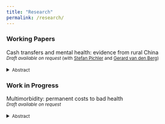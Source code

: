 ```yaml
---
title: "Research"
permalink: /research/
---
```



### Working Papers
Cash transfers and mental health: evidence from rural China <br/>
<small>*Draft available on request* (with [Stefan Pichler] and [Gerard van den Berg])</small> <br/>  
<details>
<summary><small>Abstract</small></summary>
<small>
The extent to which wealth and public policy can shape mental health outcomes has been
studied previously, but how cash transfers in the form of noncontributory pensions can, either
temporarily or permanently, alleviate mental illness remains unclear. This paper exploits the
introduction of the New Rural Pension Scheme between 2009 and 2012 in rural China in a staggered difference-in-differences design using two-way-fixed effects and other estimators robust to heterogeneous treatment effects. Using CHARLS data from 2011-2018, we find ITT estimates of a 60% on pension takeup, and a 900 yuan increase in yearly pension income. Mental health improves through a reduction on the standardized CESD score by 0.1 SD among the compliers, or 3% fewer people above the threshold for depression. 
</small>
</details>

<!-- 
need to  find a way to add a pdf here
-->



<!-- ### Publications -->
<!-- 
[Title](URL) <br/>
<small>*Journal Name*, Vol. , pp. xx-xx, yyyy (with [xx])</small> <br/>  
<details>
<summary><small>Abstract</small></summary>
<small>
</small>
</details> -->



### Work in Progress
Multimorbidity: permanent costs to bad health <br/>
<small>*Draft available on request* </small> <br/>  
<details>
<summary><small>Abstract</small></summary>
<small>
It is well established that multimorbidity increases with aging and is associated with adverse health outcomes, including physical and cognitive disability, frailty and mortality. However, the dynamic development of multimorbidity accumulation and its relationship with aging and other predictors has never been evaluated in a large dataset representative of the pouplation. Using rich panel data with health and labor market histories from more than 15,000 individuals followed over a period of 20 years from the Health and Retirement Study in the United States, we study the deterioration of health using a summary index of chronic disease from the first onset of a chronic disease (the end of the `health expectancy') until death. We model latent health by groups of socioeconomic status using an ordered response model in which transition probabilities between different states of frailty, or disease states, are dependent on the first disease onset, health history and health types. We examine the issue of state dependence in health trajectories and model health transitions as a flexible Markov process. 
</small>
</details>





[//]: # (Links)
<!-- URL *must* come immediately after 1 space below (otherwise system cannot link) -->
[Gerard van den Berg]: <https://www.rug.nl/staff/gerard.van.den.berg/>
[Stefan Pichler]: <https://www.rug.nl/staff/s.pichler/cv?lang=en>


